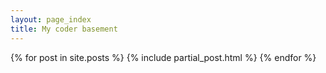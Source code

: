 ```yaml
---
layout: page_index
title: My coder basement
---
```

{% for post in site.posts %}
	{% include partial_post.html %}
{% endfor %}